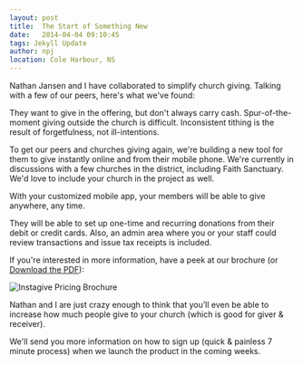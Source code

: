 ```yaml
---
layout: post
title:  The Start of Something New
date:   2014-04-04 09:10:45
tags: Jekyll Update
author: npj
location: Cole Harbour, NS
---
```


Nathan Jansen and I have collaborated to simplify church giving. Talking with a few of our peers, here's what we've found:

They want to give in the offering, but don't always carry cash.
Spur-of-the-moment giving outside the church is difficult.
Inconsistent tithing is the result of forgetfulness, not ill-intentions.

To get our peers and churches giving again, we're building a new tool for them to give instantly online and from their mobile phone. We're currently in discussions with a few churches in the district, including Faith Sanctuary. We'd love to include your church in the project as well.

<!-- more -->

With your customized mobile app, your members will be able to give anywhere, any time.

They will be able to set up one-time and recurring donations from their debit or credit cards. Also, an admin area where you or your staff could review transactions and issue tax receipts is included.

If you're interested in more information, have a peek at our brochure (or [Download the PDF](https://instagive.io/resources/InstagiveBrochure.pdf "Download the PDF")):

![Instagive Pricing Brochure](https://instagive.io/imgs/Instagive.jpg "Instagive Pricing Brochure")

Nathan and I are just crazy enough to think that you’ll even be able to increase how much people give to your church (which is good for giver & receiver).

We'll send you more information on how to sign up (quick & painless 7 minute process) when we launch the product in the coming weeks.